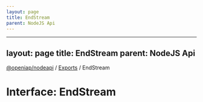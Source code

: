 ```yaml
---
layout: page
title: EndStream
parent: NodeJS Api
---
```

---
layout: page
title: EndStream
parent: NodeJS Api
---
[@openiap/nodeapi](../README.md) / [Exports](../modules.md) / EndStream

# Interface: EndStream
